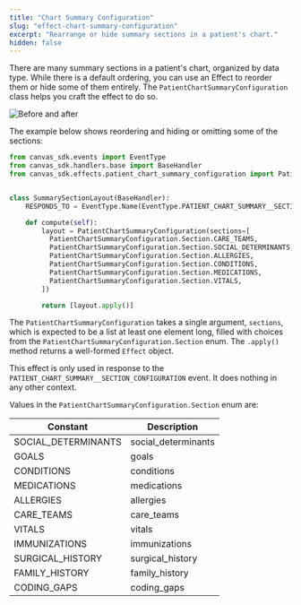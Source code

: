 ```yaml
---
title: "Chart Summary Configuration"
slug: "effect-chart-summary-configuration"
excerpt: "Rearrange or hide summary sections in a patient's chart."
hidden: false
---
```


There are many summary sections in a patient's chart, organized by data type.
While there is a default ordering, you can use an Effect to reorder them or
hide some of them entirely. The `PatientChartSummaryConfiguration` class helps
you craft the effect to do so.

![Before and after](/assets/images/sdk/summary-section-modified.png)

The example below shows reordering and hiding or omitting some of the
sections:

```python
from canvas_sdk.events import EventType
from canvas_sdk.handlers.base import BaseHandler
from canvas_sdk.effects.patient_chart_summary_configuration import PatientChartSummaryConfiguration


class SummarySectionLayout(BaseHandler):
    RESPONDS_TO = EventType.Name(EventType.PATIENT_CHART_SUMMARY__SECTION_CONFIGURATION)

    def compute(self):
        layout = PatientChartSummaryConfiguration(sections=[
          PatientChartSummaryConfiguration.Section.CARE_TEAMS,
          PatientChartSummaryConfiguration.Section.SOCIAL_DETERMINANTS,
          PatientChartSummaryConfiguration.Section.ALLERGIES,
          PatientChartSummaryConfiguration.Section.CONDITIONS,
          PatientChartSummaryConfiguration.Section.MEDICATIONS,
          PatientChartSummaryConfiguration.Section.VITALS,
        ])

        return [layout.apply()]
```

The `PatientChartSummaryConfiguration` takes a single argument, `sections`,
which is expected to be a list at least one element long, filled with choices
from the `PatientChartSummaryConfiguration.Section` enum. The `.apply()`
method returns a well-formed `Effect` object.

This effect is only used in response to the
`PATIENT_CHART_SUMMARY__SECTION_CONFIGURATION` event. It does nothing in any
other context.

Values in the `PatientChartSummaryConfiguration.Section` enum are:

| Constant | Description |
| -------- | ----------- |
| SOCIAL_DETERMINANTS | social_determinants |
| GOALS | goals |
| CONDITIONS | conditions |
| MEDICATIONS | medications |
| ALLERGIES | allergies |
| CARE_TEAMS | care_teams |
| VITALS | vitals |
| IMMUNIZATIONS | immunizations |
| SURGICAL_HISTORY | surgical_history |
| FAMILY_HISTORY | family_history |
| CODING_GAPS | coding_gaps |

<br/>
<br/>
<br/>
